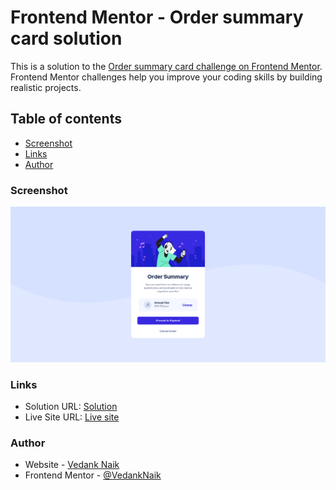 # Frontend Mentor - Order summary card solution

This is a solution to the [Order summary card challenge on Frontend Mentor](https://www.frontendmentor.io/challenges/order-summary-component-QlPmajDUj). Frontend Mentor challenges help you improve your coding skills by building realistic projects. 

## Table of contents

- [Screenshot](#screenshot)
- [Links](#links)
- [Author](#author)

### Screenshot

![![Screenshot]](./images/screenshot.png)

### Links

- Solution URL: [Solution]()
- Live Site URL: [Live site](https://vedanknaik.github.io/frontend-mentor-challenges/order-summary-component-main)

### Author

- Website - [Vedank Naik](https://vedank-naik.vercel.app)
- Frontend Mentor - [@VedankNaik](https://www.frontendmentor.io/profile/VedankNaik)
